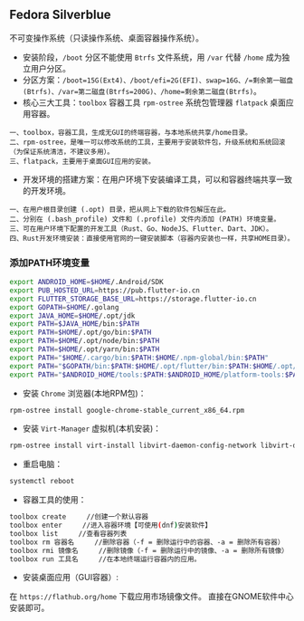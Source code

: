 ## Fedora Silverblue
不可变操作系统（只读操作系统、桌面容器操作系统）。

- 安装阶段，`/boot` 分区不能使用 `Btrfs` 文件系统，用 `/var` 代替 `/home` 成为独立用户分区。
- 分区方案：`/boot=15G(Ext4)、/boot/efi=2G(EFI)、swap=16G、/=剩余第一磁盘(Btrfs)、/var=第二磁盘(Btrfs=200G)、/home=剩余第二磁盘(Btrfs)`。
- 核心三大工具：`toolbox` 容器工具 `rpm-ostree` 系统包管理器 `flatpack` 桌面应用容器。
  
```text
一、toolbox，容器工具，生成无GUI的终端容器，与本地系统共享/home目录。
二、rpm-ostree，是唯一可以修改系统的工具，主要用于安装软件包，升级系统和系统回滚（为保证系统清洁，不建议多用）。
三、flatpack，主要用于桌面GUI应用的安装。
```

- 开发环境的搭建方案：在用户环境下安装编译工具，可以和容器终端共享一致的开发环境。

```text
一、在用户根目录创建 (.opt) 目录，把从网上下载的软件包解压在此。
二、分别在 (.bash_profile) 文件和 (.profile) 文件内添加 (PATH) 环境变量。
三、可在用户环境下配置的开发工具（Rust、Go、NodeJS、Flutter、Dart、JDK）。
四、Rust开发环境安装：直接使用官网的一键安装脚本（容器内安装也一样，共享HOME目录）。
```

### 添加PATH环境变量

```sh
export ANDROID_HOME=$HOME/.Android/SDK
export PUB_HOSTED_URL=https://pub.flutter-io.cn
export FLUTTER_STORAGE_BASE_URL=https://storage.flutter-io.cn
export GOPATH=$HOME/.golang
export JAVA_HOME=$HOME/.opt/jdk
export PATH=$JAVA_HOME/bin:$PATH
export PATH=$HOME/.opt/go/bin:$PATH
export PATH=$HOME/.opt/node/bin:$PATH
export PATH=$HOME/.opt/yarn/bin:$PATH
export PATH="$HOME/.cargo/bin:$PATH:$HOME/.npm-global/bin:$PATH"
export PATH="$GOPATH/bin:$PATH:$HOME/.opt/flutter/bin:$PATH:$HOME/.opt/dart-sdk/bin:$PATH"
export PATH="$ANDROID_HOME/tools:$PATH:$ANDROID_HOME/platform-tools:$PATH:$ANDROID_HOME/emulator:$PATH"
```

- 安装 `Chrome` 浏览器(本地RPM包)：
  
```sh
rpm-ostree install google-chrome-stable_current_x86_64.rpm
```

- 安装 `Virt-Manager` 虚拟机(本机安装)：

```sh
rpm-ostree install virt-install libvirt-daemon-config-network libvirt-daemon-kvm qemu-kvm virt-manager virt-viewer
```

- 重启电脑：

```sh
systemctl reboot
```

- 容器工具的使用：

```sh
toolbox create     //创建一个默认容器
toolbox enter     //进入容器环境【可使用(dnf)安装软件】
toolbox list     //查看容器列表
toolbox rm 容器名     //删除容器（-f = 删除运行中的容器、-a = 删除所有容器）
toolbox rmi 镜像名     //删除镜像（-f = 删除运行中的镜像、-a = 删除所有镜像）
toolbox run 工具名     //在本地终端运行容器内的应用。
```

- 安装桌面应用（GUI容器）:

在 `https://flathub.org/home` 下载应用市场镜像文件。
直接在GNOME软件中心安装即可。